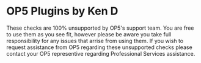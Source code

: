 # OP5 Plugins by Ken D
These checks are 100% unsupported by OP5's support team. You are free to use them as you see fit, however please be aware you take full responsibility for any issues that arrise from using them. If you wish to request assistance from OP5 regarding these unsupported checks please contact your OP5 representive regarding Professional Services assistance.
